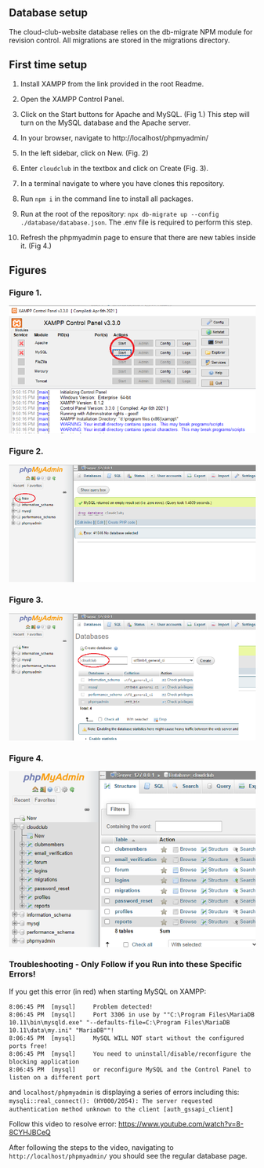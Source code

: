 ## Database setup

The cloud-club-website database relies on the db-migrate NPM module for revision control. All migrations are stored in the migrations directory.

## First time setup

1. Install XAMPP from the link provided in the root Readme.

2. Open the XAMPP Control Panel.

3. Click on the Start buttons for Apache and MySQL. (Fig 1.) This step will turn on the MySQL database and the Apache server.


4. In your browser, navigate to http://localhost/phpmyadmin/

5. In the left sidebar, click on New. (Fig. 2)

6. Enter `cloudclub` in the textbox and click on Create (Fig. 3).

7. In a terminal navigate to where you have clones this repository.

8. Run `npm i` in the command line to install all packages.

9. Run at the root of the repository: `npx db-migrate up --config ./database/database.json`. The .env file is required to perform this step.

10. Refresh the phpmyadmin page to ensure that there are new tables inside it. (Fig 4.)



## Figures

### Figure 1.

![Figure 1](./../docs/docimg/db_figure_1.png)

### Figure 2.

![Figure 2](./../docs/docimg/db_figure_2.png)

### Figure 3.

![Figure 3](./../docs/docimg/db_figure_3.png)

### Figure 4.

![Figure 4](./../docs/docimg/db_figure_4.png)

### Troubleshooting - Only Follow if you Run into these Specific Errors!
If you get this error (in red) when starting MySQL on XAMPP: 
```
8:06:45 PM  [mysql] 	Problem detected!
8:06:45 PM  [mysql] 	Port 3306 in use by ""C:\Program Files\MariaDB 10.11\bin\mysqld.exe" "--defaults-file=C:\Program Files\MariaDB 10.11\data\my.ini" "MariaDB""!
8:06:45 PM  [mysql] 	MySQL WILL NOT start without the configured ports free!
8:06:45 PM  [mysql] 	You need to uninstall/disable/reconfigure the blocking application
8:06:45 PM  [mysql] 	or reconfigure MySQL and the Control Panel to listen on a different port
```

and `localhost/phpmyadmin` is displaying a series of errors including this: `mysqli::real_connect(): (HY000/2054): The server requested authentication method unknown to the client [auth_gssapi_client]`

Follow this video to resolve error: https://www.youtube.com/watch?v=8-8CYHJBCeQ

After following the steps to the video, navigating to `http://localhost/phpmyadmin/` you should see the regular database page.




